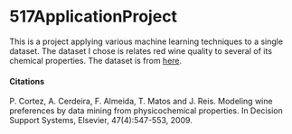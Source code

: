 # 517ApplicationProject
This is a project applying various machine learning techniques to a single dataset. The dataset I chose is relates red wine quality to several of its chemical properties. The dataset is from [here](https://archive.ics.uci.edu/ml/datasets/wine+quality).

#### Citations
P. Cortez, A. Cerdeira, F. Almeida, T. Matos and J. Reis. 
Modeling wine preferences by data mining from physicochemical properties. In Decision Support Systems, Elsevier, 47(4):547-553, 2009.